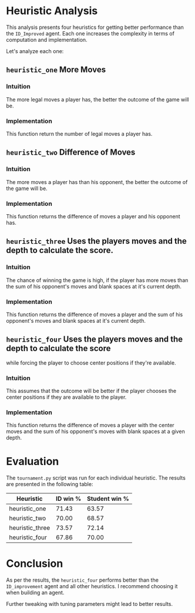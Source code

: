 # Heuristic Analysis

This analysis presents four heuristics for getting better performance than the
`ID_Improved` agent. Each one increases the complexity in terms of
computation and implementation.

Let's analyze each one:

## `heuristic_one` More Moves

### Intuition

The more legal moves a player has, the better the outcome of the game will be.

### Implementation

This function return the number of legal moves a player has.


## `heuristic_two` Difference of Moves

### Intuition

The more moves a player has than his opponent, the better the outcome of the
game will be.

### Implementation

This function returns the difference of moves a player and his opponent has.


## `heuristic_three` Uses the players moves and the depth to calculate the score.

### Intuition

The chance of winning the game is high, if the player has more moves than the
sum of his opponent's moves and blank spaces at it's current depth.

### Implementation

This function returns the difference of moves a player and the sum of his
opponent's moves and blank spaces at it's current depth.

## `heuristic_four` Uses the players moves and the depth to calculate the score
while forcing the player to choose center positions if they're available.

### Intuition

This assumes that the outcome will be better if the player chooses the center
positions if they are available to the player.

### Implementation

This function returns the difference of moves a player with the center moves
 and the sum of his opponent's moves with blank spaces at a given depth.


# Evaluation

The `tournament.py` script was run for each individual heuristic. The results
are presented in the following table:

| Heuristic                | ID win % | Student win % |
|--------------------------|----------|---------------|
| heuristic_one            | 71.43    | 63.57         |
| heuristic_two            | 70.00    | 68.57         |
| heuristic_three          | 73.57    | 72.14         |
| heuristic_four           | 67.86    | 70.00         |

# Conclusion

As per the results, the `heuristic_four` performs better than the `ID_improvement`
agent and all other heuristics. I recommend choosing it when building an agent.

Further tweaking with tuning parameters might lead to better results.
